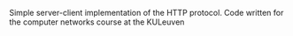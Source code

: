 Simple server-client implementation of the HTTP protocol. Code written for the computer networks course at the KULeuven
